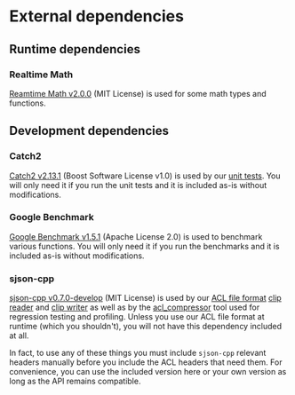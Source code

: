 # External dependencies

## Runtime dependencies

### Realtime Math

[Reamtime Math v2.0.0](https://github.com/nfrechette/rtm/releases/tag/v2.0.0) (MIT License) is used for some math types and functions.

## Development dependencies

### Catch2

[Catch2 v2.13.1](https://github.com/catchorg/Catch2/releases/tag/v2.13.1) (Boost Software License v1.0) is used by our [unit tests](../tests). You will only need it if you run the unit tests and it is included as-is without modifications.

### Google Benchmark

[Google Benchmark v1.5.1](https://github.com/google/benchmark/releases/tag/v1.5.1) (Apache License 2.0) is used to benchmark various functions. You will only need it if you run the benchmarks and it is included as-is without modifications.

### sjson-cpp

[sjson-cpp v0.7.0-develop](https://github.com/nfrechette/sjson-cpp/releases/tag/v0.7.0) (MIT License) is used by our [ACL file format](../docs/the_acl_file_format.md) [clip reader](../includes/acl/io/clip_reader.h) and [clip writer](../includes/acl/io/clip_writer.h) as well as by the [acl_compressor](../tools/acl_compressor) tool used for regression testing and profiling. Unless you use our ACL file format at runtime (which you shouldn't), you will not have this dependency included at all.

In fact, to use any of these things you must include `sjson-cpp` relevant headers manually before you include the ACL headers that need them. For convenience, you can use the included version here or your own version as long as the API remains compatible.
